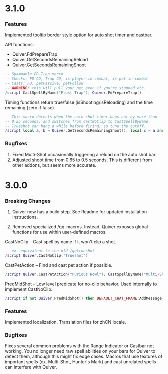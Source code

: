 # 3.1.0
### Features
Implemented tooltip border style option for auto shot timer and castbar.

API functions:
- Quiver.FdPrepareTrap
- Quiver.GetSecondsRemainingReload
- Quiver.GetSecondsRemainingShoot
```lua
-- Spammable FD-Trap macro
-- Checks: FD CD, Trap CD, is-player-in-combat, is-pet-in-combat
-- Casts: FD, petPassive, petFollow
-- WARNING: this will pull your pet even if you're stunned etc.
/script CastSpellByName("Frost Trap"); Quiver.FdPrepareTrap()
```

Timing functions return true/false (isShooting/isReloading) and the time remaining (zero if false).
```lua
-- This macro detects when the auto shot timer bugs out by more than
-- 0.25 seconds, and switches from CastNoClip to CastSpellByName.
-- Trueshot can hang a while before firing, so tune the cutoff.
/script local a, b = Quiver.GetSecondsRemainingShoot(); local c = a and b < -0.25; local f = c and CastSpellByName or Quiver.CastNoClip; f("Trueshot")
```

### Bugfixes
1. Fixed Multi-Shot occasionally triggering a reload on the auto shot bar.
2. Adjusted shoot time from 0.65 to 0.5 seconds. This is different from other addons, but seems more accurate.

# 3.0.0
### Breaking Changes
1. Quiver now has a build step. See Readme for updated installation instructions.

2. Removed specialized /qq-macros. Instead, Quiver exposes global functions for use within user-defined macros.

CastNoClip – Cast spell by name if it won't clip a shot.
```lua
-- ex. equivalent to the old /qqtrueshot
/script Quiver.CastNoClip("Trueshot")
```

CastPetAction – Find and cast pet action if possible.
```lua
/script Quiver.CastPetAction("Furious Howl"); CastSpellByName("Multi-Shot")
```

PredMidShot – Low level predicate for no-clip behavior. Used internally to implement CastNoClip.
```lua
/script if not Quiver.PredMidShot() then DEFAULT_CHAT_FRAME:AddMessage("Reloading") end
```

### Features
Implemented localization. Translation files for zhCN locale.

### Bugfixes
Fixes several common problems with the Range Indicator or Castbar not working. You no longer need raw spell abilities on your bars for Quiver to detect them, although this might fix edge cases. Macros that use textures of important spells (ex. Multi-Shot, Hunter's Mark) and cast unrelated spells can interfere with Quiver.
